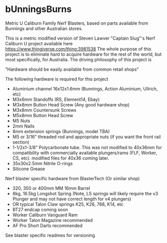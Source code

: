 # bUnningsBurns
Metric U Caliburn Family Nerf Blasters, based on parts available from Bunnings and other Australian stores.


This is a metric modified version of Steven Lawver "Captain Slug"'s Nerf Caliburn U project available here https://www.thingiverse.com/thing:3981538
The whole purpose of this project is to eliminate hard to acquire hardware for the rest of the world, but most specifically, for Australia. The driving philosophy of this project is

"Hardware should be easily available from common retail shops"

The following hardware is required for this project
- Aluminium channel 16x12x1.6mm (Bunnings, Action Aluminium, Ullrich, etc)
- M3x6mm Standoffs (RS, Element14, Ebay)
- M3x8mm Button Head Screw (Any good hardware shop)
- M3x8mm Countersunk Screws
- M5x8mm Button Head Screw
- M5 Nuts
- 2mm Nails
- 8mm extension springs (Bunnings, model TBA)
- M5 or 3/16" threaded rod and appropriate nuts (if you want the front rail section)
- 1-1/2x1-3/8" Polycarbonate tube. This was not modified to 40x36mm for compatibility with commercially available plungers/rams (FLF, Worker, CS, etc). modified files for 40x36 coming later.
- 35x30x2.5mm Nitrile O-rings
- Silicone Grease

Nerf blaster specific hardware from BlasterTech (Or similar shop)
- 320, 350 or 400mm MM 16mm Barrel
- 8kg, 16.5kg Longshot Spring (Note, LS springs will likely require the v3 Plunger and may not have correct length for v4 plungers)
- OR typical Talon Claw springs K25, K26, 788, K14, etc
- BT27 endcap coming soon
- Worker Caliburn Vanguard Ram
- Worker Talon Magazine recommended
- AF Pro Short Darts recommended


See blaster specific readmes for versioning


